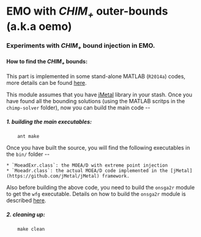 EMO with *CHIM<sub>+<sub>* outer-bounds (a.k.a oemo)
=====================================================

### Experiments with *CHIM<sub>+<sub>* bound injection in EMO.

#### How to find the *CHIM<sub>+<sub>* bounds:
This part is implemented in some stand-alone MATLAB (`R2014a`) codes, more details can be found [here](https://github.com/chudur-budur/oemo/tree/master/onsga2r/chimp-solver). 



This module assumes that you have [jMetal](https://github.com/jMetal/jMetal) library in your stash. Once you have found all the bounding solutions (using the MATLAB scritps in the `chimp-solver` folder), now you can build the main code --

##### 1. building the main executables:
```shell
	ant make
```
Once you have built the source, you will find the following executables in the `bin/` folder --

	* `MoeadExr.class`: the MOEA/D with extreme point injection
	* `Moeadr.class`: the actual MOEA/D code implemented in the [jMetal](https://github.com/jMetal/jMetal) framework.

Also before building the above code, you need to build the `onsga2r` module to get the `wfg` executable. Details on how to build the `onsga2r` module is described [here](https://github.com/chudur-budur/oemo/blob/master/onsga2r/README.md).

##### 2. cleaning up:
```shell
	make clean
```
